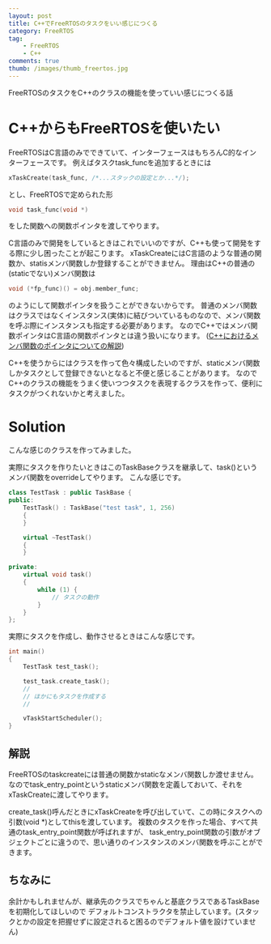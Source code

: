 ```yaml
---
layout: post
title: C++でFreeRTOSのタスクをいい感じにつくる
category: FreeRTOS
tag:
    - FreeRTOS
    - C++
comments: true
thumb: /images/thumb_freertos.jpg
---
```

FreeRTOSのタスクをC++のクラスの機能を使っていい感じにつくる話


# C++からもFreeRTOSを使いたい
FreeRTOSはC言語のみでできていて、インターフェースはもちろんC的なインターフェースです。
例えばタスクtask_funcを追加するときには

```c
xTaskCreate(task_func, /*...スタックの設定とか...*/);
```  

とし、FreeRTOSで定められた形

```c  
void task_func(void *)
```

をした関数への関数ポインタを渡してやります。


C言語のみで開発をしているときはこれでいいのですが、C++も使って開発をする際に少し困ったことが起こります。
xTaskCreateにはC言語のような普通の関数か、statisメンバ関数しか登録することができません。
理由はC++の普通の(staticでない)メンバ関数は  

```c
void (*fp_func)() = obj.member_func;
```  

のようにして関数ポインタを扱うことができないからです。
普通のメンバ関数はクラスではなくインスタンス(実体)に結びついているものなので、メンバ関数を呼ぶ際にインスタンスも指定する必要があります。
なのでC++ではメンバ関数ポインタはC言語の関数ポインタとは違う扱いになります。
([C++におけるメンバ関数のポインタについての解説](http://www7b.biglobe.ne.jp/~robe/cpphtml/html03/cpp03057.html))

C++を使うからにはクラスを作って色々構成したいのですが、staticメンバ関数しかタスクとして登録できないとなると不便と感じることがあります。
なのでC++のクラスの機能をうまく使いつつタスクを表現するクラスを作って、便利にタスクがつくれないかと考えました。


# Solution
こんな感じのクラスを作ってみました。

<script src="https://gist.github.com/idt12312/b7f8379ad2b0b7c72079e3bb6723df12.js"></script>

実際にタスクを作りたいときはこのTaskBaseクラスを継承して、task()というメンバ関数をoverrideしてやります。
こんな感じです。

```cpp
class TestTask : public TaskBase {
public:
	TestTask() : TaskBase("test task", 1, 256) 
    {
    }

	virtual ~TestTask()
    {
    }

private:
	virtual void task()
    {
        while (1) {
            // タスクの動作
        }
    }
};
```

実際にタスクを作成し、動作させるときはこんな感じです。

```c
int main()
{
    TestTask test_task();

    test_task.create_task();
    //
    // ほかにもタスクを作成する
    //

    vTaskStartScheduler();
}
```

## 解説
FreeRTOSのtaskcreateには普通の関数かstaticなメンバ関数しか渡せません。
なのでtask_entry_pointというstaticメンバ関数を定義しておいて、それをxTaskCreateに渡してやります。

create_task()呼んだときにxTaskCreateを呼び出していて、この時にタスクへの引数(void *)としてthisを渡しています。
複数のタスクを作った場合、すべて共通のtask_entry_point関数が呼ばれますが、
task_entry_point関数の引数がオブジェクトごとに違うので、思い通りのインスタンスのメンバ関数を呼ぶことができます。

## ちなみに
余計かもしれませんが、継承先のクラスでちゃんと基底クラスであるTaskBaseを初期化してほしいので
デフォルトコンストラクタを禁止しています。(スタックとかの設定を把握せずに設定されると困るのでデフォルト値を設けていません)

